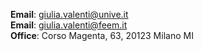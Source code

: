 __Email__: [giulia.valenti@unive.it](giulia.valenti@unive.it)  
__Email__: [giulia.valenti@feem.it](giulia.valenti@feem.it)  
__Office__: Corso Magenta, 63, 20123 Milano MI


